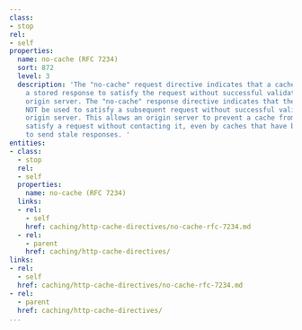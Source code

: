 ```yaml
---
class:
- stop
rel:
- self
properties:
  name: no-cache (RFC 7234)
  sort: 872
  level: 3
  description: 'The "no-cache" request directive indicates that a cache MUST NOT use
    a stored response to satisfy the request without successful validation on the
    origin server. The "no-cache" response directive indicates that the response MUST
    NOT be used to satisfy a subsequent request without successful validation on the
    origin server. This allows an origin server to prevent a cache from using it to
    satisfy a request without contacting it, even by caches that have been configured
    to send stale responses. '
entities:
- class:
  - stop
  rel:
  - self
  properties:
    name: no-cache (RFC 7234)
  links:
  - rel:
    - self
    href: caching/http-cache-directives/no-cache-rfc-7234.md
  - rel:
    - parent
    href: caching/http-cache-directives/
links:
- rel:
  - self
  href: caching/http-cache-directives/no-cache-rfc-7234.md
- rel:
  - parent
  href: caching/http-cache-directives/
...
```

